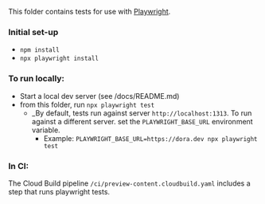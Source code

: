 This folder contains tests for use with [Playwright](https://playwright.dev).

### Initial set-up
* `npm install`
* `npx playwright install`

### To run locally:
* Start a local dev server (see /docs/README.md)
* from this folder, run `npx playwright test`
    * _By default, tests run against server `http://localhost:1313`. To run against a different server. set the `PLAYWRIGHT_BASE_URL` environment variable.
        * Example: `PLAYWRIGHT_BASE_URL=https://dora.dev npx playwright test`

### In CI:
The Cloud Build pipeline `/ci/preview-content.cloudbuild.yaml` includes a step that runs playwright tests.
